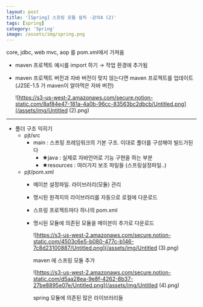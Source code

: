 ```yaml
---
layout: post
title: '[Spring] 스프링 모듈 설치 -강의4 (2)'
tags: [spring]
category: 'Spring'
image: /assets/img/spring.png
---
```


core, jdbc, web mvc, aop 를 pom.xml에서 가져옴

- maven 프로젝트 예시를 import 하기 → 작업 환경에 추가됨
- maven 프로젝트 버전과 자바 버전이 맞지 않는다면 maven 프로젝트를 업데이트 (J2SE-1.5 가 maven이 알아먹은 자바 버전)

    ![https://s3-us-west-2.amazonaws.com/secure.notion-static.com/8af84e47-181a-4a0b-96cc-83563bc2dbcb/Untitled.png](/assets/img/Untitled (2).png)

---

- 폴더 구조 익히기
    - pjt/src
        - main : 스프링 프레임워크의 기본 구조. 이대로 폴더를 구성해야 빌드가된다
            - ★java : 실제로 자바언어로 기능 구현을 하는 부분
            - ★resources : 여러가지 보조 파일들 (스프링설정파일..)
    - pjt/pom.xml
        - 메이븐 설정파일. 라이브러리(모듈) 관리
        - 명시된 원격지의 라이브러리를 자동으로 로컬에 다운로드
        - 스프링 프로젝트마다 하나의 pom.xml
        - 명시된 모듈에 의존된 모듈을 메이븐이 추가로 다운로드

            ![https://s3-us-west-2.amazonaws.com/secure.notion-static.com/4503c6e5-b080-477c-b146-7c8d23100887/Untitled.png](/assets/img/Untitled (3).png)

            maven 에 스프링 모듈 추가

            ![https://s3-us-west-2.amazonaws.com/secure.notion-static.com/d5aa28ea-9e8f-4262-8b37-27be8895e07e/Untitled.png](/assets/img/Untitled (4).png)

            spring 모듈에 의존된 많은 라이브러리들
